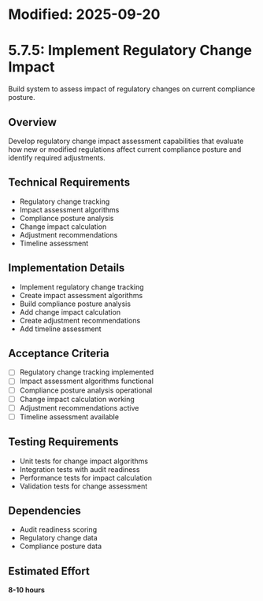 # Modified: 2025-09-20

# 5.7.5: Implement Regulatory Change Impact

Build system to assess impact of regulatory changes on current compliance posture.

## Overview
Develop regulatory change impact assessment capabilities that evaluate how new or modified regulations affect current compliance posture and identify required adjustments.

## Technical Requirements
- Regulatory change tracking
- Impact assessment algorithms
- Compliance posture analysis
- Change impact calculation
- Adjustment recommendations
- Timeline assessment

## Implementation Details
- Implement regulatory change tracking
- Create impact assessment algorithms
- Build compliance posture analysis
- Add change impact calculation
- Create adjustment recommendations
- Add timeline assessment

## Acceptance Criteria
- [ ] Regulatory change tracking implemented
- [ ] Impact assessment algorithms functional
- [ ] Compliance posture analysis operational
- [ ] Change impact calculation working
- [ ] Adjustment recommendations active
- [ ] Timeline assessment available

## Testing Requirements
- Unit tests for change impact algorithms
- Integration tests with audit readiness
- Performance tests for impact calculation
- Validation tests for change assessment

## Dependencies
- Audit readiness scoring
- Regulatory change data
- Compliance posture data

## Estimated Effort
**8-10 hours**
